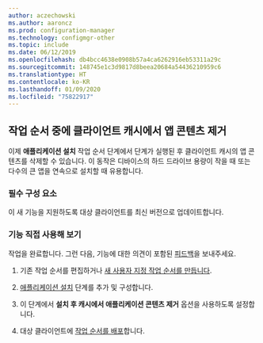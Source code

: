 ```yaml
---
author: aczechowski
ms.author: aaroncz
ms.prod: configuration-manager
ms.technology: configmgr-other
ms.topic: include
ms.date: 06/12/2019
ms.openlocfilehash: db4bcc4638e0908b57a4ca6262916eb53311a29c
ms.sourcegitcommit: 148745e1c3d9817d8beea20684a54436210959c6
ms.translationtype: HT
ms.contentlocale: ko-KR
ms.lasthandoff: 01/09/2020
ms.locfileid: "75822917"
---
```

## <a name="bkmk_tscache"></a> 작업 순서 중에 클라이언트 캐시에서 앱 콘텐츠 제거

<!--4485675-->

이제 **애플리케이션 설치** 작업 순서 단계에서 단계가 실행된 후 클라이언트 캐시의 앱 콘텐츠를 삭제할 수 있습니다. 이 동작은 디바이스의 하드 드라이브 용량이 작을 때 또는 다수의 큰 앱을 연속으로 설치할 때 유용합니다.

### <a name="prerequisite"></a>필수 구성 요소

이 새 기능을 지원하도록 대상 클라이언트를 최신 버전으로 업데이트합니다.

### <a name="try-it-out"></a>기능 직접 사용해 보기

작업을 완료합니다. 그런 다음, 기능에 대한 의견이 포함된 [피드백](/sccm/core/understand/find-help#product-feedback)을 보내주세요.

1. 기존 작업 순서를 편집하거나 [새 사용자 지정 작업 순서를 만듭니다](/sccm/osd/deploy-use/create-a-custom-task-sequence).

1. [애플리케이션 설치](/sccm/osd/understand/task-sequence-steps#BKMK_InstallApplication) 단계를 추가 및 구성합니다.

1. 이 단계에서 **설치 후 캐시에서 애플리케이션 콘텐츠 제거** 옵션을 사용하도록 설정합니다.

1. 대상 클라이언트에 [작업 순서를 배포](/sccm/osd/deploy-use/deploy-a-task-sequence)합니다.
